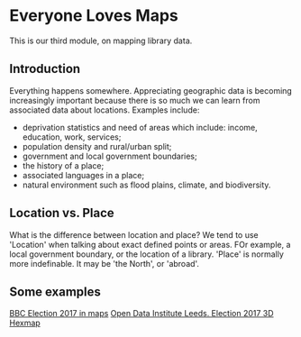 Everyone Loves Maps
=================

This is our third module, on mapping library data.

Introduction
------------

Everything happens somewhere. Appreciating geographic data is becoming increasingly important because there is so much we can learn from associated data about locations.  Examples include:

- deprivation statistics and need of areas which include: income, education, work, services;
- population density and rural/urban split;
- government and local government boundaries;
- the history of a place;
- associated languages in a place;
- natural environment such as flood plains, climate, and biodiversity.

Location vs. Place
------------------

What is the difference between location and place?  We tend to use 'Location' when talking about exact defined points or areas.  FOr example, a local government boundary, or the location of a library.  'Place' is normally more indefinable.  It may be 'the North', or 'abroad'.

Some examples
-------------

[BBC Election 2017 in maps](http://www.bbc.co.uk/news/election-2017-40176349)
[Open Data Institute Leeds.  Election 2017 3D Hexmap](https://parallel.co.uk/election-2017/majority/#15.29/51.4646/-0.0016/0/45)